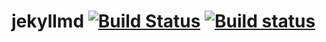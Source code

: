 # jekyllmd [![Build Status](https://travis-ci.org/olzaragoza/jekyllmd.svg?branch=gh-pages)](https://travis-ci.org/olzaragoza/jekyllmd) [![Build status](https://ci.appveyor.com/api/projects/status/9h226ksjjiq4eveo/branch/gh-pages?svg=true)](https://ci.appveyor.com/project/olzaragoza/jekyllmd/branch/gh-pages)

